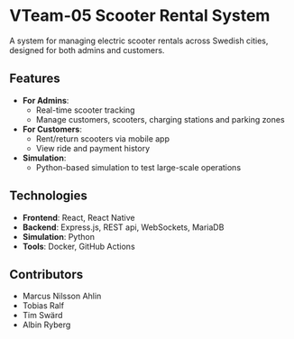 # VTeam-05 Scooter Rental System

A system for managing electric scooter rentals across Swedish cities, designed for both admins and customers.

## Features
- **For Admins**:
  - Real-time scooter tracking
  - Manage customers, scooters, charging stations and parking zones
- **For Customers**:
  - Rent/return scooters via mobile app
  - View ride and payment history
- **Simulation**:
  - Python-based simulation to test large-scale operations

## Technologies
- **Frontend**: React, React Native
- **Backend**: Express.js, REST api, WebSockets, MariaDB
- **Simulation**: Python
- **Tools**: Docker, GitHub Actions

## Contributors
- Marcus Nilsson Ahlin
- Tobias Ralf
- Tim Swärd
- Albin Ryberg